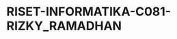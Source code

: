 # RISET-INFORMATIKA-C081-RIZKY_RAMADHAN

<br NAMA  : RIZKY RAMADHAN />
<br NPM   : 20081010043 />
<br KELAS : RISET INFORMATIKA C081 />
